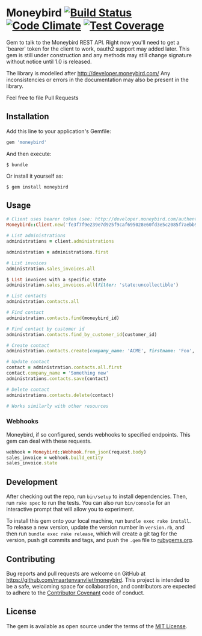 # Moneybird [![Build Status](https://travis-ci.org/maartenvanvliet/moneybird.svg?branch=master)](https://travis-ci.org/maartenvanvliet/moneybird) [![Code Climate](https://codeclimate.com/github/maartenvanvliet/moneybird/badges/gpa.svg)](https://codeclimate.com/github/maartenvanvliet/moneybird) [![Test Coverage](https://codeclimate.com/github/maartenvanvliet/moneybird/badges/coverage.svg)](https://codeclimate.com/github/maartenvanvliet/moneybird/coverage)

Gem to talk to the Moneybird REST API. Right now you'll need to get a 'bearer' token for the client to work, oauth2 support may added later. This gem is still under construction and any methods may still change signature without notice until 1.0 is released.

The library is modelled after http://developer.moneybird.com/ Any inconsistencies or errors in the documentation may also be present in the library.

Feel free to file Pull Requests

## Installation

Add this line to your application's Gemfile:

```ruby
gem 'moneybird'
```

And then execute:

    $ bundle

Or install it yourself as:

    $ gem install moneybird

## Usage

```ruby
# Client uses bearer token (see: http://developer.moneybird.com/authentication/)
Moneybird::Client.new('fe3f7f9e239e7d925f9caf695028e60fd3e5c2085f7aebb983cea731dea6b44f')

# List administrations
administrations = client.administrations

administration = administrations.first

# List invoices
administration.sales_invoices.all

$ List invoices with a specific state
administration.sales_invoices.all(filter: 'state:uncollectible')

# List contacts
administration.contacts.all

# Find contact
administration.contacts.find(moneybird_id)

# Find contact by customer id
administration.contacts.find_by_customer_id(customer_id)

# Create contact
administration.contacts.create(company_name: 'ACME', firstname: 'Foo', lastname: 'Bar')

# Update contact
contact = administration.contacts.all.first
contact.company_name = 'Something new'
administrations.contacts.save(contact)

# Delete contact
administrations.contacts.delete(contact)

# Works similarly with other resources

```
### Webhooks

Moneybird, if so configured, sends webhooks to specified endpoints. This gem can deal with these requests.
```ruby
webhook = Moneybird::Webhook.from_json(request.body)
sales_invoice = webhook.build_entity
sales_invoice.state 
```

## Development

After checking out the repo, run `bin/setup` to install dependencies. Then, run `rake spec` to run the tests. You can also run `bin/console` for an interactive prompt that will allow you to experiment.

To install this gem onto your local machine, run `bundle exec rake install`. To release a new version, update the version number in `version.rb`, and then run `bundle exec rake release`, which will create a git tag for the version, push git commits and tags, and push the `.gem` file to [rubygems.org](https://rubygems.org).

## Contributing

Bug reports and pull requests are welcome on GitHub at https://github.com/maartenvanvliet/moneybird. This project is intended to be a safe, welcoming space for collaboration, and contributors are expected to adhere to the [Contributor Covenant](http://contributor-covenant.org) code of conduct.


## License

The gem is available as open source under the terms of the [MIT License](http://opensource.org/licenses/MIT).


